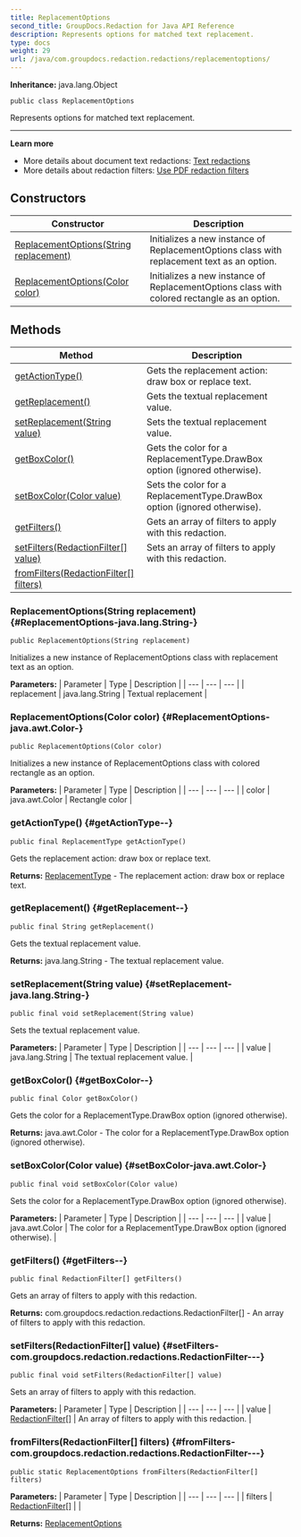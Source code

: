 ```yaml
---
title: ReplacementOptions
second_title: GroupDocs.Redaction for Java API Reference
description: Represents options for matched text replacement.
type: docs
weight: 29
url: /java/com.groupdocs.redaction.redactions/replacementoptions/
---
```

**Inheritance:**
java.lang.Object
```
public class ReplacementOptions
```

Represents options for matched text replacement.

--------------------

**Learn more**

 *  More details about document text redactions: [Text redactions][]
 *  More details about redaction filters: [Use PDF redaction filters][]


[Text redactions]: https://docs.groupdocs.com/redaction/java/text-redactions/
[Use PDF redaction filters]: https://docs.groupdocs.com/redaction/java/use-pdf-redaction-filters/
## Constructors

| Constructor | Description |
| --- | --- |
| [ReplacementOptions(String replacement)](#ReplacementOptions-java.lang.String-) | Initializes a new instance of ReplacementOptions class with replacement text as an option. |
| [ReplacementOptions(Color color)](#ReplacementOptions-java.awt.Color-) | Initializes a new instance of ReplacementOptions class with colored rectangle as an option. |
## Methods

| Method | Description |
| --- | --- |
| [getActionType()](#getActionType--) | Gets the replacement action: draw box or replace text. |
| [getReplacement()](#getReplacement--) | Gets the textual replacement value. |
| [setReplacement(String value)](#setReplacement-java.lang.String-) | Sets the textual replacement value. |
| [getBoxColor()](#getBoxColor--) | Gets the color for a  ReplacementType.DrawBox  option (ignored otherwise). |
| [setBoxColor(Color value)](#setBoxColor-java.awt.Color-) | Sets the color for a  ReplacementType.DrawBox  option (ignored otherwise). |
| [getFilters()](#getFilters--) | Gets an array of filters to apply with this redaction. |
| [setFilters(RedactionFilter[] value)](#setFilters-com.groupdocs.redaction.redactions.RedactionFilter---) | Sets an array of filters to apply with this redaction. |
| [fromFilters(RedactionFilter[] filters)](#fromFilters-com.groupdocs.redaction.redactions.RedactionFilter---) |  |
### ReplacementOptions(String replacement) {#ReplacementOptions-java.lang.String-}
```
public ReplacementOptions(String replacement)
```


Initializes a new instance of ReplacementOptions class with replacement text as an option.

**Parameters:**
| Parameter | Type | Description |
| --- | --- | --- |
| replacement | java.lang.String | Textual replacement |

### ReplacementOptions(Color color) {#ReplacementOptions-java.awt.Color-}
```
public ReplacementOptions(Color color)
```


Initializes a new instance of ReplacementOptions class with colored rectangle as an option.

**Parameters:**
| Parameter | Type | Description |
| --- | --- | --- |
| color | java.awt.Color | Rectangle color |

### getActionType() {#getActionType--}
```
public final ReplacementType getActionType()
```


Gets the replacement action: draw box or replace text.

**Returns:**
[ReplacementType](../../com.groupdocs.redaction.redactions/replacementtype) - The replacement action: draw box or replace text.
### getReplacement() {#getReplacement--}
```
public final String getReplacement()
```


Gets the textual replacement value.

**Returns:**
java.lang.String - The textual replacement value.
### setReplacement(String value) {#setReplacement-java.lang.String-}
```
public final void setReplacement(String value)
```


Sets the textual replacement value.

**Parameters:**
| Parameter | Type | Description |
| --- | --- | --- |
| value | java.lang.String | The textual replacement value. |

### getBoxColor() {#getBoxColor--}
```
public final Color getBoxColor()
```


Gets the color for a  ReplacementType.DrawBox  option (ignored otherwise).

**Returns:**
java.awt.Color - The color for a  ReplacementType.DrawBox  option (ignored otherwise).
### setBoxColor(Color value) {#setBoxColor-java.awt.Color-}
```
public final void setBoxColor(Color value)
```


Sets the color for a  ReplacementType.DrawBox  option (ignored otherwise).

**Parameters:**
| Parameter | Type | Description |
| --- | --- | --- |
| value | java.awt.Color | The color for a  ReplacementType.DrawBox  option (ignored otherwise). |

### getFilters() {#getFilters--}
```
public final RedactionFilter[] getFilters()
```


Gets an array of filters to apply with this redaction.

**Returns:**
com.groupdocs.redaction.redactions.RedactionFilter[] - An array of filters to apply with this redaction.
### setFilters(RedactionFilter[] value) {#setFilters-com.groupdocs.redaction.redactions.RedactionFilter---}
```
public final void setFilters(RedactionFilter[] value)
```


Sets an array of filters to apply with this redaction.

**Parameters:**
| Parameter | Type | Description |
| --- | --- | --- |
| value | [RedactionFilter\[\]](../../com.groupdocs.redaction.redactions/redactionfilter) | An array of filters to apply with this redaction. |

### fromFilters(RedactionFilter[] filters) {#fromFilters-com.groupdocs.redaction.redactions.RedactionFilter---}
```
public static ReplacementOptions fromFilters(RedactionFilter[] filters)
```




**Parameters:**
| Parameter | Type | Description |
| --- | --- | --- |
| filters | [RedactionFilter\[\]](../../com.groupdocs.redaction.redactions/redactionfilter) |  |

**Returns:**
[ReplacementOptions](../../com.groupdocs.redaction.redactions/replacementoptions)
